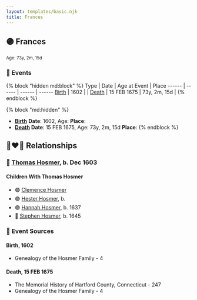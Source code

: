 ```yaml
---
layout: templates/basic.njk
title: Frances
---
```

## 🟣 Frances
<small>Age: 73y, 2m, 15d</small>


### 📆 Events

{% block "hidden md:block" %}
Type | Date | Age at Event | Place
------ | ------ | ------ | ------
[Birth](#event-event-3) | 1602 |  |
[Death](#event-event-4) | 15 FEB 1675 | 73y, 2m, 15d |
{% endblock %}

{% block "md:hidden" %}
- **[Birth](#event-event-3)**
**Date**: 1602, Age:
**Place**:
- **[Death](#event-event-4)**
**Date**: 15 FEB 1675, Age: 73y, 2m, 15d
**Place**:
{% endblock %}

## 👩‍❤️‍👨 Relationships

### 🔵 [Thomas Hosmer](/people/7/70805658), b. Dec 1603

#### Children With Thomas Hosmer
* 🟣 [Clemence Hosmer](/people/3/36338636)
* 🟣 [Hester Hosmer](/people/8/80112068), b.
* 🟣 [Hannah Hosmer](/people/7/74814464), b. 1637
* 🔵 [Stephen Hosmer](/people/5/53717358), b. 1645
### 📰 Event Sources

#### <a id="event-event-3"></a> Birth, 1602
* Genealogy of the Hosmer Family  - 4

#### <a id="event-event-4"></a> Death, 15 FEB 1675
* The Memorial History of Hartford County, Connecticut  - 247
* Genealogy of the Hosmer Family  - 4
